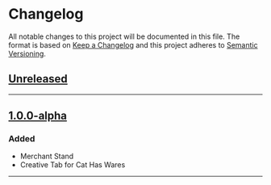 # Changelog
All notable changes to this project will be documented in this file.
The format is based on [Keep a Changelog][Keep a Changelog] and this project adheres to [Semantic Versioning][Semantic Versioning].

## [Unreleased]



---

## [1.0.0-alpha]

### Added
- Merchant Stand
- Creative Tab for Cat Has Wares

---

<!-- Links -->
[Keep a Changelog]: https://keepachangelog.com/
[Semantic Versioning]: https://semver.org/

<!-- Versions -->
[Unreleased]: https://gitlab.com/rorazoro/cat-has-wares/-/compare/v1.0.0-alpha...HEAD
[1.0.0-alpha]: https://gitlab.com/rorazoro/cat-has-wares/-/releases/v1.0.0-alpha